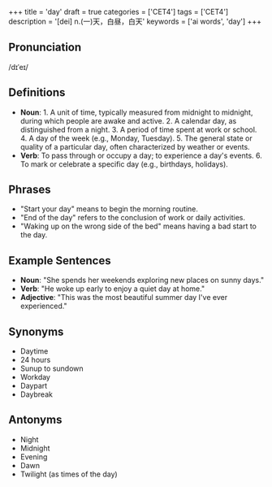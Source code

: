 +++
title = 'day'
draft = true
categories = ['CET4']
tags = ['CET4']
description = '[dei] n.(一)天，白昼，白天'
keywords = ['ai words', 'day']
+++

## Pronunciation
/dɪˈeɪ/

## Definitions
- **Noun**: 1. A unit of time, typically measured from midnight to midnight, during which people are awake and active. 2. A calendar day, as distinguished from a night. 3. A period of time spent at work or school. 4. A day of the week (e.g., Monday, Tuesday). 5. The general state or quality of a particular day, often characterized by weather or events. 
- **Verb**: To pass through or occupy a day; to experience a day's events. 6. To mark or celebrate a specific day (e.g., birthdays, holidays).

## Phrases
- "Start your day" means to begin the morning routine.
- "End of the day" refers to the conclusion of work or daily activities.
- "Waking up on the wrong side of the bed" means having a bad start to the day.

## Example Sentences
- **Noun**: "She spends her weekends exploring new places on sunny days."
- **Verb**: "He woke up early to enjoy a quiet day at home."
- **Adjective**: "This was the most beautiful summer day I've ever experienced."

## Synonyms
- Daytime
- 24 hours
- Sunup to sundown
- Workday
- Daypart
- Daybreak

## Antonyms
- Night
- Midnight
- Evening
- Dawn
- Twilight (as times of the day)
